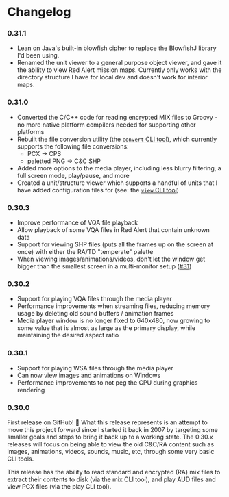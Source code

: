 
Changelog
=========

### 0.31.1
 - Lean on Java's built-in blowfish cipher to replace the BlowfishJ library I'd
   been using.
 - Renamed the unit viewer to a general purpose object viewer, and gave it the
   ability to view Red Alert mission maps.  Currently only works with the
   directory structure I have for local dev and doesn't work for interior maps.

### 0.31.0
 - Converted the C/C++ code for reading encrypted MIX files to Groovy - no more
   native platform compilers needed for supporting other platforms
 - Rebuilt the file conversion utility (the [`convert` CLI tool](README.md#convert)),
   which currently supports the following file conversions:
    - PCX -> CPS
    - paletted PNG -> C&C SHP
 - Added more options to the media player, including less blurry filtering, a
   full screen mode, play/pause, and more
 - Created a unit/structure viewer which supports a handful of units that I have
   added configuration files for (see: the [`view` CLI tool](README.md#view))

### 0.30.3
 - Improve performance of VQA file playback
 - Allow playback of some VQA files in Red Alert that contain unknown data
 - Support for viewing SHP files (puts all the frames up on the screen at once)
   with either the RA/TD "temperate" palette
 - When viewing images/animations/videos, don't let the window get bigger than
   the smallest screen in a multi-monitor setup ([#31](https://github.com/ultraq/redhorizon/issues/31))

### 0.30.2
 - Support for playing VQA files through the media player
 - Performance improvements when streaming files, reducing memory usage by
   deleting old sound buffers / animation frames
 - Media player window is no longer fixed to 640x480, now growing to some value
   that is almost as large as the primary display, while maintaining the desired
   aspect ratio

### 0.30.1
 - Support for playing WSA files through the media player
 - Can now view images and animations on Windows
 - Performance improvements to not peg the CPU during graphics rendering

### 0.30.0

First release on GitHub! 🎉  What this release represents is an attempt to move
this project forward since I started it back in 2007 by targeting some smaller
goals and steps to bring it back up to a working state. The 0.30.x releases will
focus on being able to view the old C&C/RA content such as images, animations,
videos, sounds, music, etc, through some very basic CLI tools.

This release has the ability to read standard and encrypted (RA) mix files to
extract their contents to disk (via the mix CLI tool), and play AUD files and
view PCX files (via the play CLI tool).

